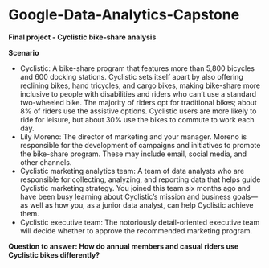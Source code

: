 # Google-Data-Analytics-Capstone
**Final project - Cyclistic bike-share analysis**

**Scenario**

* Cyclistic: A bike-share program that features more than 5,800 bicycles and 600
docking stations. Cyclistic sets itself apart by also offering reclining bikes, hand
tricycles, and cargo bikes, making bike-share more inclusive to people with disabilities
and riders who can’t use a standard two-wheeled bike. The majority of riders opt for
traditional bikes; about 8% of riders use the assistive options. Cyclistic users are more
likely to ride for leisure, but about 30% use the bikes to commute to work each day.
* Lily Moreno: The director of marketing and your manager. Moreno is responsible for
the development of campaigns and initiatives to promote the bike-share program.
These may include email, social media, and other channels.
* Cyclistic marketing analytics team: A team of data analysts who are responsible for
collecting, analyzing, and reporting data that helps guide Cyclistic marketing strategy.
You joined this team six months ago and have been busy learning about Cyclistic’s
mission and business goals—as well as how you, as a junior data analyst, can help
Cyclistic achieve them.
* Cyclistic executive team: The notoriously detail-oriented executive team will decide
whether to approve the recommended marketing program.

**Question to answer: How do annual members and casual riders use Cyclistic bikes differently?**
